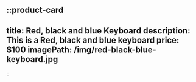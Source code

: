 ::product-card
---
title: Red, black and blue Keyboard
description: This is a Red, black and blue keyboard
price: $100
imagePath: /img/red-black-blue-keyboard.jpg
---

::